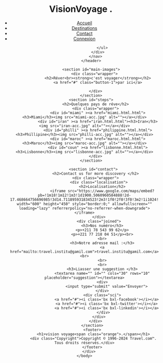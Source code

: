 <html>
    <head>
        <meta charset="UTF-8">
    <meta name="viewport" content="width=device-width, initial-scale=1.0">
        <link rel="stylesheet" href="style.css.css">
        <link href='https://unpkg.com/boxicons@2.1.4/css/boxicons.min.css' rel='stylesheet'>
        <title>Travel Agency</title>
    </head>
    <body>
        <div id="all">
          <header>
              <div class="wrapper"></div>
              <h1>VisionVoyage <span class="orange">.</span></h1>
              <nav>
                <div>
                    <ul>
                        <li class="nav-1"><a href="#main-images">Accueil</a></li>
                        <li class="nav-1"><a href="#steps">Destinations</a></li>
                        <li class="nav-1"><a href="#contact">Contact</a></li>
                        <li class="nav-2"><a href="connec.html.html">Connexion</a></li>
                        
                    </ul>
                </div>
              </nav>
          </header>

          <section id="main-images">
              <div class="wrapper"> 
                <h2>Réver<br><strong>c'est voyager</strong></h2>
                <a href="#" class="button-1">par ici</a>
                
              </div>
          </section>
          <section id="steps">
              <h2>Quelques pays de réve</h2>
              <div class="wrapper">
                <div id="miami" ><a href="miami.html.html"><h3>Miami</h3><img src="miami-acc.jpg" alt=""></a></div>
                <div id="iran" ><a href="iran.html.html"><h3>Iran</h3><img src="iran-acc.jpg" alt=""></a></div>
                <div id="philli" ><a href="philippine.html.html"><h3>Phillipine</h3><img src="philli-acc.jpg" alt=""></a></div>
                <div id="maroc" ><a href="maroc.html.html"><h3>Maroc</h3><img src="maroc-acc.jpg" alt=""></a></div>
                <div id="coun" ><a href="lisbonne.html.html"><h3>Lisbonne</h3><img src="lisbonne-acc.jpg" alt=""></a></div>
              </div>
          </section>
    
            <section id="contact">
              <h2>Contact us for more discovery </h2>
              <div class="wrapper">
                 <div class="localisation">
                    <h2>Localisation</h2>
                    <iframe src="https://www.google.com/maps/embed?pb=!1m18!1m12!1m3!1d1900.5060960584888!2d-17.468664756696985!3d14.711895931834523!2m3!1f0!2f0!3f0!3m2!1i1024!2i768!4f13.1!3m3!1m2!1s0xec172a4a47b525b%3A0x250389427be60011!2sCit%C3%A9%20Keur%20Gorgui%2C%20Dakar!5e0!3m2!1sfr!2ssn!4v1708509861204!5m2!1sfr!2ssn" width="600" height="450" style="border:0;" allowfullscreen="" loading="lazy" referrerpolicy="no-referrer-when-downgrade"></iframe>
                 </div>
                 <div class="joined">
                    <h3>Nos numéro</h3>
                    <p>+211 78 543 99 62</p>
                    <p>+221 77 218 04 51</p><br>
                    <br>
                    <h3>Notre adresse mail :</h3>
                    <a href="mailto:travel.institu@gamil.com">travel.institu@gamil.com</a><br>
                    <br>
                    <br>
                    <h3>Liasser une suggestion </h3>
                    <textarea name="" id="" cols="30" rows="10" placeholder="suggestion"></textarea>
                    <div>
                        <input type="submit" value="Envoyer">
                    </div>
                    <div class="sci">
                        <a href="#"><i class='bx bxl-facebook'></i></a>
                        <a href="#"><i class='bx bxl-twitter'></i></a>
                        <a href="#"><i class='bx bxl-linkedin'></i></a>
                     </div>
                 </div>
              </div>
           </section>
           <footer>
            <h1>vision voyage<span class="orange">.</span></h1>
            <div class="Copyright">Copyright © 1996-2024 Travel.com™. Tous droits réservés.</div>
           </footer>
        </div>
    </body>
</html> 
